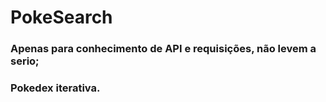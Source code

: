 # PokeSearch

### Apenas para conhecimento de API e requisições, não levem a serio;
### Pokedex iterativa.
